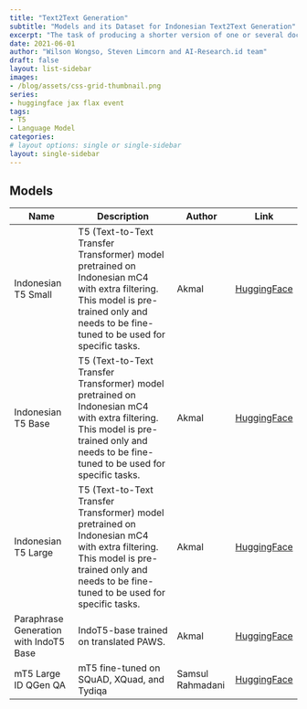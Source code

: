 ```yaml
---
title: "Text2Text Generation"
subtitle: "Models and its Dataset for Indonesian Text2Text Generation"
excerpt: "The task of producing a shorter version of one or several documents that preserves most of the input's meaning"
date: 2021-06-01
author: "Wilson Wongso, Steven Limcorn and AI-Research.id team"
draft: false
layout: list-sidebar
images:
- /blog/assets/css-grid-thumbnail.png
series:
- huggingface jax flax event
tags:
- T5
- Language Model
categories:
# layout options: single or single-sidebar
layout: single-sidebar
---
```



## Models

| Name                                   | Description                                                                                                                                                                              | Author           | Link                                                                   |
| -------------------------------------- | ---------------------------------------------------------------------------------------------------------------------------------------------------------------------------------------- | ---------------- | ---------------------------------------------------------------------- |
| Indonesian T5 Small                    | T5 (Text-to-Text Transfer Transformer) model pretrained on Indonesian mC4 with extra filtering. This model is pre-trained only and needs to be fine-tuned to be used for specific tasks. | Akmal            | [HuggingFace](https://huggingface.co/Wikidepia/IndoT5-small)           |
| Indonesian T5 Base                     | T5 (Text-to-Text Transfer Transformer) model pretrained on Indonesian mC4 with extra filtering. This model is pre-trained only and needs to be fine-tuned to be used for specific tasks. | Akmal            | [HuggingFace](https://huggingface.co/Wikidepia/IndoT5-base)            |
| Indonesian T5 Large                    | T5 (Text-to-Text Transfer Transformer) model pretrained on Indonesian mC4 with extra filtering. This model is pre-trained only and needs to be fine-tuned to be used for specific tasks. | Akmal            | [HuggingFace](https://huggingface.co/Wikidepia/IndoT5-large)           |
| Paraphrase Generation with IndoT5 Base | IndoT5-base trained on translated PAWS.                                                                                                                                                  | Akmal            | [HuggingFace](https://huggingface.co/Wikidepia/IndoT5-base-paraphrase) |
| mT5 Large ID QGen QA                   | mT5 fine-tuned on SQuAD, XQuad, and Tydiqa                                                                                                                                               | Samsul Rahmadani | [HuggingFace](https://huggingface.co/munggok/mt5-large-id-qgen-qa)     |
